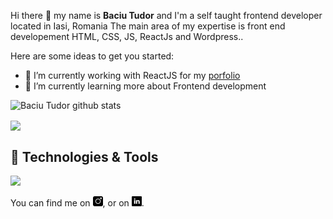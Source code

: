 
Hi there 👋 my name is <b>Baciu Tudor</b> and I'm a self taught frontend developer 
located in Iasi, Romania 
The main area of my expertise is front end developement 
HTML, CSS, JS, ReactJs and Wordpress..

Here are some ideas to get you started:

- 🔭 I’m currently working with ReactJS for my <a href="https://tudorbaciu.com" target="_blank">porfolio</a>
- 🌱 I’m currently learning more about Frontend development



![Baciu Tudor github stats](https://github-readme-stats.vercel.app/api?username=baciutudorstefan&show_icons=true&theme=vue-dark)

<img align="center" src="https://github-readme-stats.vercel.app/api/top-langs/?username=baciutudorstefan&show_icons=true&theme=vue-dark"/>


 <h2>🔧 Technologies & Tools</h2>

![](https://img.shields.io/badge/Style-CSS-informational?style=plastic&logoColor=white&logo=styled-components)

<!-- Actual text -->

You can find me on [![Instagram][1.2]][1], or on [![LinkedIn][2.2]][2].

<!-- Icons -->

[1.2]: https://raw.githubusercontent.com/baciutudorstefan/icons/master/instagram-3.png (twitter icon without padding)
[2.2]: https://raw.githubusercontent.com/baciutudorstefan/icons/master/linkedin.png (LinkedIn icon without padding)

<!-- Links to your social media accounts -->

[1]: https://www.instagram.com/tbography
[2]: https://www.linkedin.com/in/tudor-ştefan-baciu

